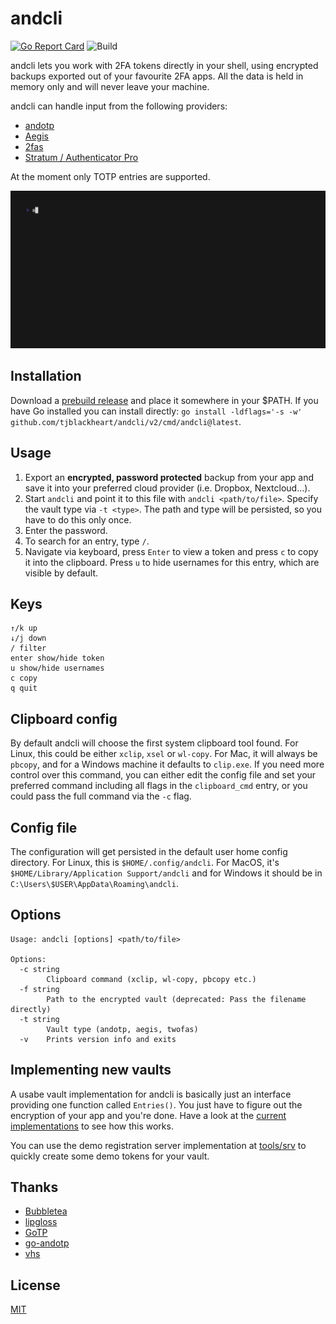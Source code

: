 # andcli

[![Go Report Card](https://goreportcard.com/badge/github.com/tjblackheart/andcli)](https://goreportcard.com/report/github.com/tjblackheart/andcli) ![Build](https://github.com/tjblackheart/andcli/actions/workflows/build.yaml/badge.svg)

andcli lets you work with 2FA tokens directly in your shell, using encrypted backups exported out of your favourite 2FA apps. All the data is held in memory only and will never leave your machine.

andcli can handle input from the following providers:

* [andotp](https://github.com/andOTP/andOTP)
* [Aegis](https://getaegis.app)
* [2fas](https://2fas.com)
* [Stratum / Authenticator Pro](https://stratumauth.com)

At the moment only TOTP entries are supported.

![Demo](doc/demo.gif "Demo")

## Installation

Download a [prebuild release](https://github.com/tjblackheart/andcli/releases) and place it somewhere in your $PATH. If you have Go installed you can install directly: `go install -ldflags='-s -w' github.com/tjblackheart/andcli/v2/cmd/andcli@latest`.

## Usage

1. Export an **encrypted, password protected** backup from your app and save it into your preferred cloud provider (i.e. Dropbox, Nextcloud...).
2. Start `andcli` and point it to this file with `andcli <path/to/file>`. Specify the vault type via `-t <type>`. The path and type will be persisted, so you have to do this only once.
3. Enter the password.
4. To search for an entry, type `/`.
5. Navigate via keyboard, press `Enter` to view a token and press `c` to copy it into the clipboard. Press `u` to hide usernames for this entry, which are visible by default.

## Keys

```text
↑/k up
↓/j down
/ filter
enter show/hide token
u show/hide usernames
c copy
q quit
```

## Clipboard config

By default andcli will choose the first system clipboard tool found. For Linux, this could be either `xclip`, `xsel` or `wl-copy`. For Mac, it will always be `pbcopy`, and for a Windows machine it defaults to `clip.exe`. If you need more control over this command, you can either edit the config file and set your preferred command including all flags in the `clipboard_cmd` entry, or you could pass the full command via the `-c` flag.

## Config file

The configuration will get persisted in the default user home config directory. For Linux, this is `$HOME/.config/andcli`. For MacOS, it's `$HOME/Library/Application Support/andcli` and for Windows it should be in `C:\Users\$USER\AppData\Roaming\andcli`.

## Options

```text
Usage: andcli [options] <path/to/file>

Options:
  -c string
    	Clipboard command (xclip, wl-copy, pbcopy etc.)
  -f string
    	Path to the encrypted vault (deprecated: Pass the filename directly)
  -t string
    	Vault type (andotp, aegis, twofas)
  -v	Prints version info and exits
```

## Implementing new vaults

A usabe vault implementation for andcli is basically just an interface providing one function called `Entries()`. You just have to figure out the encryption of your app and you're done. Have a look at the [current implementations](internal/vaults) to see how this works.

You can use the demo registration server implementation at [tools/srv](tools/srv) to quickly create some demo tokens for your vault.

## Thanks

* [Bubbletea](https://github.com/charmbracelet/bubbletea)
* [lipgloss](https://github.com/charmbracelet/lipgloss)
* [GoTP](https://github.com/xlzd/gotp)
* [go-andotp](https://github.com/grijul/go-andotp)
* [vhs](https://github.com/charmbracelet/vhs)

## License

[MIT](LICENSE.md)
